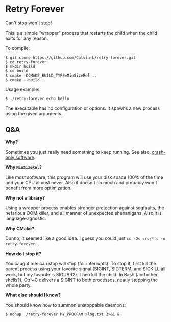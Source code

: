 # Retry Forever

Can't stop won't stop!

This is a simple "wrapper" process that restarts the child when the child exits
for any reason.

To compile:

    $ git clone https://github.com/Calvin-L/retry-forever.git
    $ cd retry-forever
    $ mkdir build
    $ cd build
    $ cmake -DCMAKE_BUILD_TYPE=MinSizeRel ..
    $ cmake --build .

Usage example:

    $ ./retry-forever echo hello

The executable has no configuration or options.  It spawns a new process using
the given arguments.

## Q&A

**Why?**

Sometimes you just really need something to keep running.  See also:
[crash-only software](https://en.wikipedia.org/wiki/Crash-only_software).

**Why `MinSizeRel`?**

Like most software, this program will use your disk space 100% of the time and
your CPU almost never.  Also it doesn't do much and probably won't benefit from
more optimization.

**Why not a library?**

Using a wrapper process enables stronger protection against segfaults, the
nefarious OOM killer, and all manner of unexpected shenanigans.  Also it is
language-agnostic.

**Why CMake?**

Dunno, it seemed like a good idea.  I guess you could just
`cc -Os src/*.c -o retry-forever`...

**How do I stop it?**

You caught me: can stop will stop (for interrupts).  To stop it, first kill the
parent process using your favorite signal (SIGINT, SIGTERM, and SIGKILL all
work, but my favorite is SIGUSR2).  Then kill the child.  In Bash (and other
shells?), Ctrl+C delivers a SIGINT to both processes, neatly stopping
the whole party.

**What else should I know?**

You should know how to summon unstoppable daemons:

    $ nohup ./retry-forever MY_PROGRAM >log.txt 2>&1 &
